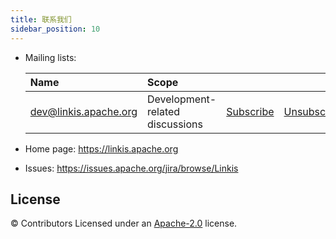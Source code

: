```yaml
---
title: 联系我们
sidebar_position: 10
---
```

- Mailing lists:

    | Name                                                                          | Scope                           |                                                                 |                                                                     |                                                                              |
    |:------------------------------------------------------------------------------|:--------------------------------|:----------------------------------------------------------------|:--------------------------------------------------------------------|:-----------------------------------------------------------------------------|
    | [dev@linkis.apache.org](mailto:dev@linkis.apache.org)     | Development-related discussions | [Subscribe](mailto:dev-subscribe@linkis.apache.org)   | [Unsubscribe](mailto:dev-unsubscribe@linkis.apache.org)   | [Archives](http://mail-archives.apache.org/mod_mbox/linkis-dev/)   |
 
- Home page: <https://linkis.apache.org>
- Issues: <https://issues.apache.org/jira/browse/Linkis>

License
-------

© Contributors Licensed under an [Apache-2.0](https://github.com/apache/incubator-linkis/blob/master/LICENSE) license.
